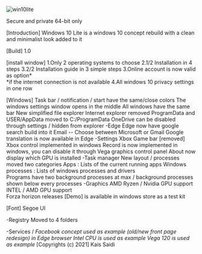 ![win10lite](https://user-images.githubusercontent.com/25367933/117890151-8aef7500-b2ac-11eb-9ba3-dfa31b027a4f.PNG)

Secure and private 64-bit only

[Introduction]
Windows 10 Lite is a windows 10 concept rebuild with a clean and minimalist look added to it

[Build]
1.0 

[install window]
1.Only 2 operating systems to choose
2.1/2 Installation in 4 steps 
3.2/2 Installation guide in 3 simple steps 
3.Online account is now valid as option*  
*if the internet connection is not available
4.All windows 10 privacy settings in one row

[Windows]
Task bar / notification / start have the same/close colors
The windows settings window opens in the middle
All windows have the same bar
New simplified file explorer
Internet explorer removed
ProgramData and USER/AppData moved to C:/ProgramData
OneDrive can be disabled through settings / hidden from explorer
-Edge
Edge now have google search build into it
Email -- Choose between Microsoft or Gmail
Google translation is now available in Edge
-Settings
Xbox Game bar [removed]
Xbox control implemented in windows
Record is now implemented in windows, you can disable it through Vega graphics control panel
About now display which GPU is installed
-Task manager
New layout /  processes moved two categories
Apps : Lists of the current running apps
Windows processes : Lists of windows processes and drivers  
Programs have two background processes at max / background processes shown below every processes
-Graphics
AMD Ryzen / Nvidia GPU support
INTEL / AMD GPU support  
Forza horizon releases [Demo] is available in windows store as a test kit

[Font]
Segoe UI

-Registry
Moved to 4 folders

-Services
/
*Facebook concept used as example (old/new front page redesign) in Edge browser*
*Intel CPU is used as example*
*Vega 120 is used as example*
 [Copyrights (c) 2021]
Kais Saidi
